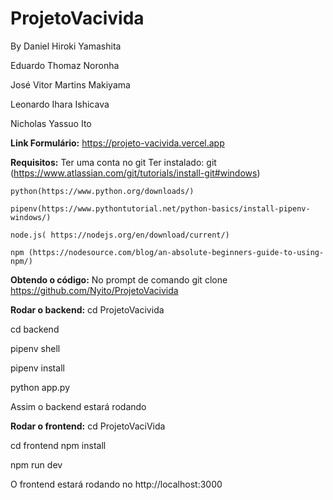 # ProjetoVacivida

By
Daniel Hiroki Yamashita

Eduardo Thomaz Noronha

José Vitor Martins Makiyama

Leonardo Ihara Ishicava

Nicholas Yassuo Ito

**Link Formulário:**
https://projeto-vacivida.vercel.app

**Requisitos:**
  Ter uma conta no git
  Ter instalado:
    git (https://www.atlassian.com/git/tutorials/install-git#windows)
    
    python(https://www.python.org/downloads/)
    
    pipenv(https://www.pythontutorial.net/python-basics/install-pipenv-windows/)
    
    node.js( https://nodejs.org/en/download/current/)
    
    npm (https://nodesource.com/blog/an-absolute-beginners-guide-to-using-npm/)
    
  
**Obtendo o código:**
No prompt de comando
  git clone https://github.com/Nyito/ProjetoVacivida
  
**Rodar o backend:**
  cd ProjetoVacivida
  
  cd backend
  
  pipenv shell
  
  pipenv install
  
  python app.py
 
 Assim o backend estará rodando
 
**Rodar o frontend:**
  cd ProjetoVaciVida 
  
  cd frontend
  npm install
  
  npm run dev
  
  O frontend estará rodando no http://localhost:3000



  
  
 
